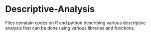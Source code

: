 # Descriptive-Analysis

Files conatain codes on R and python describing various descriptive analysis that can be done using various libraries and functions.
